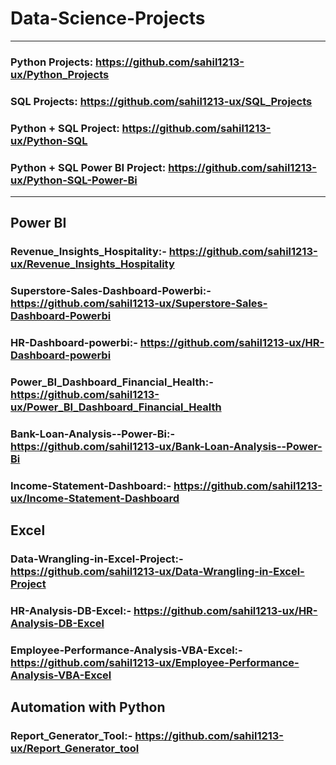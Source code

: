 # Data-Science-Projects
--------------
### Python Projects: https://github.com/sahil1213-ux/Python_Projects

### SQL Projects: https://github.com/sahil1213-ux/SQL_Projects


### Python + SQL Project: https://github.com/sahil1213-ux/Python-SQL


### Python + SQL Power BI Project: https://github.com/sahil1213-ux/Python-SQL-Power-Bi

--------------
## Power BI
### Revenue_Insights_Hospitality:- https://github.com/sahil1213-ux/Revenue_Insights_Hospitality
### Superstore-Sales-Dashboard-Powerbi:- https://github.com/sahil1213-ux/Superstore-Sales-Dashboard-Powerbi
### HR-Dashboard-powerbi:- https://github.com/sahil1213-ux/HR-Dashboard-powerbi
### Power_BI_Dashboard_Financial_Health:- https://github.com/sahil1213-ux/Power_BI_Dashboard_Financial_Health
### Bank-Loan-Analysis--Power-Bi:- https://github.com/sahil1213-ux/Bank-Loan-Analysis--Power-Bi
### Income-Statement-Dashboard:- https://github.com/sahil1213-ux/Income-Statement-Dashboard

## Excel
### Data-Wrangling-in-Excel-Project:- https://github.com/sahil1213-ux/Data-Wrangling-in-Excel-Project
### HR-Analysis-DB-Excel:- https://github.com/sahil1213-ux/HR-Analysis-DB-Excel
### Employee-Performance-Analysis-VBA-Excel:- https://github.com/sahil1213-ux/Employee-Performance-Analysis-VBA-Excel

## Automation with Python
### Report_Generator_Tool:- https://github.com/sahil1213-ux/Report_Generator_tool



















